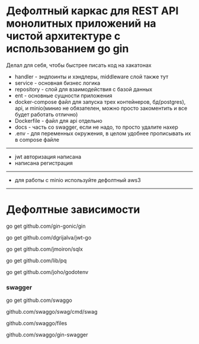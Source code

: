 # Дефолтный каркас для REST API монолитных приложений на чистой архитектуре с использованием go gin
Делал для себя, чтобы быстрее писать код на хакатонах
* handler - эндпоинты и хэндлеры, middleware слой также тут
* service - основная бизнес логика
* repository - слой для взаимодействия с базой данных
* ent - основные сущности приложения
* docker-compose файл для запуска трех контейнеров, бд(postgres), api, и minio(минио не обязателен, можно просто закоментить и все будет работать отлично)
* Dockerfile - файл для api отдельно
* docs - часть со swagger, если не надо, то просто удалите нахер
* .env - для переменных окружения, в целом удобнее прописывать их в compose файле
  
--- 
* jwt авторизация написана
* написана регистрация
  
---

* для работы с minio используйте дефолтный aws3
  
---


# Дефолтные зависимости
go get github.com/gin-gonic/gin

go get github.com/dgrijalva/jwt-go

go get github.com/jmoiron/sqlx

go get github.com/lib/pq

go get github.com/joho/godotenv


### swagger
go get github.com/swaggo

github.com/swaggo/swag/cmd/swag

github.com/swaggo/files

github.com/swaggo/gin-swagger

